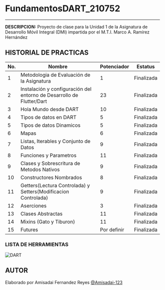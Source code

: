 # FundamentosDART_210752
----

**DESCRIPCION:**
Proyecto de clase para la Unidad 1 de la Asignatura de Desarrollo Móvil Integral (DMI) impartida por el M.T.I. Marco A. Ramírez Hernández

## HISTORIAL DE PRACTICAS

|No.|Nombre |Potenciador |Estatus |
|-- |-- |-- |-- |
|1 |Metodologia de Evaluación de la Asignatura |1 |Finalizada |
|2 |Instalación y configuración del entorno de Desarrollo de Flutter/Dart |23 |Finalizada |
|3 |Hola Mundo desde DART |10 |Finalizada |
|4 |Tipos de datos en DART |5 |Finalizada |
|5 |Tipos de datos Dinamicos |5 |Finalizada |
|6 |Mapas |6 |Finalizada |
|7 |Listas, Iterables y Conjunto de Datos |9 |Finalizada |
|8 |Funciones y Parametros |11 | Finalizada|
|9 |Clases y Sobrescritura de Metodos Nativos |9 | Finalizada |
|10 |Constructores Nombrados |8| Finalizada |
|11 |Getters(Lectura Controlada) y Setters(Modificacion Controlada) |9 |Finalizada |
|12 |Aserciones |3 |Finalizada |
|13 |Clases Abstractas |11 |Finalizada|
|14 |Mixins (Gato y Tiburon) |11 |Finalizada |
|15 |Futures |Por definir |Finalizada|


### LISTA DE HERRAMIENTAS
![DART](https://img.shields.io/badge/Dart-0175C2?style=for-the-badge&logo=dart&logoColor=white)
## AUTOR
Elaborado por Amisadai Fernandez Reyes [@Amisadai-123](https://github.com/Amisadai-123)